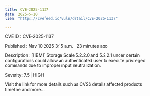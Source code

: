 ```yaml
---
title: CVE-2025-1137
date: 2025-5-10
lien: "https://cvefeed.io/vuln/detail/CVE-2025-1137"

---
```


CVE ID : CVE-2025-1137

Published :  May 10
2025
3:15 a.m. | 23 minutes ago

Description : [[IBM]] Storage Scale 5.2.2.0 and 5.2.2.1
under certain configurations
could allow an authenticated user to execute privileged commands due to improper input neutralization.

Severity: 7.5 | HIGH

Visit the link for more details
such as CVSS details
affected products
timeline
and more...
